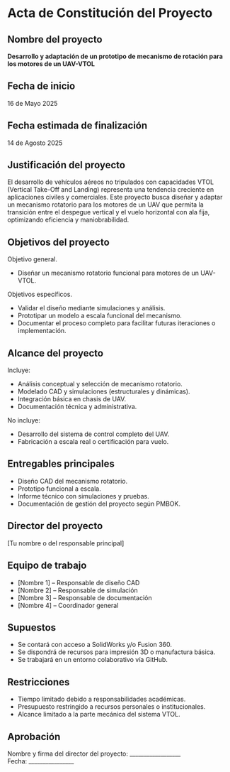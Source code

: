 # Acta de Constitución del Proyecto

## Nombre del proyecto
**Desarrollo y adaptación de un prototipo de mecanismo de rotación para los motores de un UAV-VTOL**

## Fecha de inicio
16 de Mayo 2025

## Fecha estimada de finalización
14 de Agosto 2025

## Justificación del proyecto
El desarrollo de vehículos aéreos no tripulados con capacidades VTOL (Vertical Take-Off and Landing) representa una tendencia creciente en aplicaciones civiles y comerciales. Este proyecto busca diseñar y adaptar un mecanismo rotatorio para los motores de un UAV que permita la transición entre el despegue vertical y el vuelo horizontal con ala fija, optimizando eficiencia y maniobrabilidad.

## Objetivos del proyecto
Objetivo general.
- Diseñar un mecanismo rotatorio funcional para motores de un UAV-VTOL.

Objetivos específicos.
- Validar el diseño mediante simulaciones y análisis.
- Prototipar un modelo a escala funcional del mecanismo.
- Documentar el proceso completo para facilitar futuras iteraciones o implementación.

## Alcance del proyecto
Incluye:
- Análisis conceptual y selección de mecanismo rotatorio.
- Modelado CAD y simulaciones (estructurales y dinámicas).
- Integración básica en chasis de UAV.
- Documentación técnica y administrativa.
  
No incluye:
- Desarrollo del sistema de control completo del UAV.
- Fabricación a escala real o certificación para vuelo.

## Entregables principales
- Diseño CAD del mecanismo rotatorio.
- Prototipo funcional a escala.
- Informe técnico con simulaciones y pruebas.
- Documentación de gestión del proyecto según PMBOK.

## Director del proyecto
[Tu nombre o del responsable principal]

## Equipo de trabajo
- [Nombre 1] – Responsable de diseño CAD
- [Nombre 2] – Responsable de simulación
- [Nombre 3] – Responsable de documentación
- [Nombre 4] – Coordinador general

## Supuestos
- Se contará con acceso a SolidWorks y/o Fusion 360.
- Se dispondrá de recursos para impresión 3D o manufactura básica.
- Se trabajará en un entorno colaborativo vía GitHub.

## Restricciones
- Tiempo limitado debido a responsabilidades académicas.
- Presupuesto restringido a recursos personales o institucionales.
- Alcance limitado a la parte mecánica del sistema VTOL.

## Aprobación
Nombre y firma del director del proyecto: __________________  
Fecha: ________________
